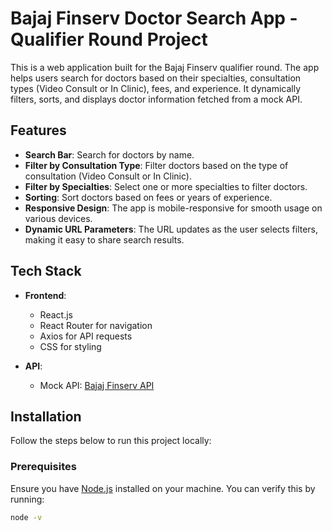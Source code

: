 # Bajaj Finserv Doctor Search App - Qualifier Round Project

This is a web application built for the Bajaj Finserv qualifier round. The app helps users search for doctors based on their specialties, consultation types (Video Consult or In Clinic), fees, and experience. It dynamically filters, sorts, and displays doctor information fetched from a mock API.

## Features

- **Search Bar**: Search for doctors by name.
- **Filter by Consultation Type**: Filter doctors based on the type of consultation (Video Consult or In Clinic).
- **Filter by Specialties**: Select one or more specialties to filter doctors.
- **Sorting**: Sort doctors based on fees or years of experience.
- **Responsive Design**: The app is mobile-responsive for smooth usage on various devices.
- **Dynamic URL Parameters**: The URL updates as the user selects filters, making it easy to share search results.
  
## Tech Stack

- **Frontend**: 
  - React.js
  - React Router for navigation
  - Axios for API requests
  - CSS for styling
  
- **API**: 
  - Mock API: [Bajaj Finserv API](https://srijandubey.github.io/campus-api-mock/SRM-C1-25.json)
  
## Installation

Follow the steps below to run this project locally:

### Prerequisites

Ensure you have [Node.js](https://nodejs.org/) installed on your machine. You can verify this by running:

```bash
node -v

